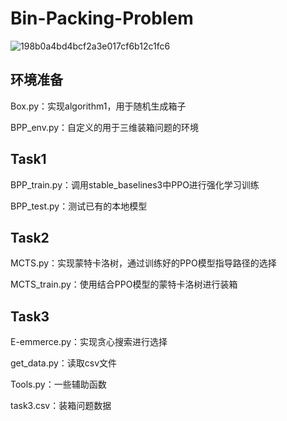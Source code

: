# Bin-Packing-Problem
![198b0a4bd4bcf2a3e017cf6b12c1fc6](https://github.com/user-attachments/assets/2c0b295d-73e0-479b-9be2-f93b23a33abc)
## 环境准备
Box.py：实现algorithm1，用于随机生成箱子

BPP_env.py：自定义的用于三维装箱问题的环境
## Task1

BPP_train.py：调用stable_baselines3中PPO进行强化学习训练

BPP_test.py：测试已有的本地模型

## Task2
MCTS.py：实现蒙特卡洛树，通过训练好的PPO模型指导路径的选择

MCTS_train.py：使用结合PPO模型的蒙特卡洛树进行装箱

## Task3
E-emmerce.py：实现贪心搜索进行选择

get_data.py：读取csv文件

Tools.py：一些辅助函数

task3.csv：装箱问题数据
